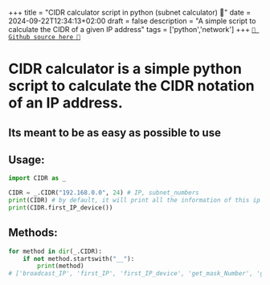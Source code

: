 +++
title = "CIDR calculator script in python (subnet calculator) 🐍"
date = 2024-09-22T12:34:13+02:00
draft = false
description = "A simple script to calculate the CIDR of a given IP address"
tags = ['python','network']
+++
[`🐙 Github source here 🐙`](https://github.com/RealColorDream/CIDR_script)
# CIDR calculator is a simple python script to calculate the CIDR notation of an IP address.
## Its meant to be as easy as possible to use

## Usage:
```python
import CIDR as _

CIDR = _.CIDR("192.168.0.0", 24) # IP, subnet_numbers
print(CIDR) # by default, it will print all the information of this ip
print(CIDR.first_IP_device())
```

## Methods:
```python
for method in dir(_.CIDR):
    if not method.startswith("__"):
        print(method)
# ['broadcast_IP', 'first_IP', 'first_IP_device', 'get_mask_Number', 'get_network_IP', 'last_IP', 'last_IP_device', 'number_of_IP', 'number_of_IP_device', 'parse_IP_to_int', 'parse_int_to_IP', 'parse_ip_to_list']
```
